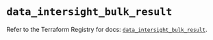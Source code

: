 # `data_intersight_bulk_result`

Refer to the Terraform Registry for docs: [`data_intersight_bulk_result`](https://registry.terraform.io/providers/ciscodevnet/intersight/1.0.71/docs/data-sources/bulk_result).
